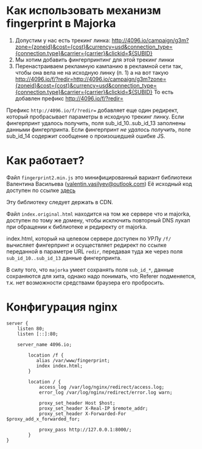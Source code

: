 # Как использовать механизм fingerprint в Majorka

1. Допустим у нас есть трекинг линка: http://4096.io/campaign/g3m?zone={zoneid}&cost={cost}&currency=usd&connection_type={connection.type}&carrier={carrier}&clickid=${SUBID}
2. Мы хотим добавить фингерпринтинг для этой трекинг линки
3. Перенастраиваем рекламную кампанию в рекламной сети так, чтобы она вела не на исходную линку (п. 1) а на вот такую http://4096.io/f/?redir=http://4096.io/campaign/g3m?zone={zoneid}&cost={cost}&currency=usd&connection_type={connection.type}&carrier={carrier}&clickid=${SUBID} То есть добавлен префикс http://4096.io/f/?redir=

Префикс `http://4096.io/f/?redir=` добавляет еще один редирект, который пробрасывает параметры в исходную трекинг линку.
Если фингерпринт удалось получить, поля sub_id_10..sub_id_13 заполнены данными фингерпринта.
Если фингерпринт *не удалось получить*, поле sub_id_14 содержит сообщение о произошедшей ошибке JS.

# Как работает?

Файл `fingerprint2.min.js` это минифицированный вариант библиотеки Валентина Васильева (valentin.vasilyev@outlook.com)
Её исходный код доступен по ссылке [здесь](https://github.com/valve/fingerprintjs2)

Эту библиотеку следует держать в CDN.

Файл `index.original.html` находится на том же сервере что и majorka, доступен по тому же домену, чтобы
исключить повторный DNS лукап при обращении к библиотеке и редиректу от majorka.

index.html, который на целевом сервере доступен по УРЛу `/f/` вычисляет
фингерпринт и осуществляет редирект по ссылке переданной в параметре URL `redir`,
передавая туда же через поля `sub_id_10..sub_id_13` данные фингерпринта.

В силу того, что `majorka` умеет сохранять поля `sub_id_*`, данные сохраняются для хита,
однако надо понимать, что Referer подменяется, т.к. нет возможности средствами браузера его пробросить.

# Конфигурация nginx
```
server {
	listen 80;
	listen [::]:80;

	server_name 4096.io;

        location /f {
           alias /var/www/fingerprint;
           index index.html;
        }

        location / {
            access_log /var/log/nginx/redirect/access.log;
            error_log /var/log/nginx/redirect/error.log warn;

            proxy_set_header Host $host;
            proxy_set_header X-Real-IP $remote_addr;
            proxy_set_header X-Forwarded-For $proxy_add_x_forwarded_for;

            proxy_pass http://127.0.0.1:8000/;
        }
}

```
